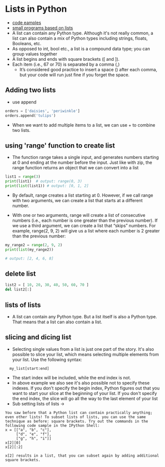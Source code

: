 
# Lists in Python


- [code eamples](https://github.com/nitops/python-practice/tree/main/1_basic_pyhon/3_lists)
- [small programs based on lists](https://github.com/nitops/python-practice/tree/main/2_python_examples/1_list_examples)
- A list can contain any Python type. Although it's not really common, a list can also contain a mix of Python types including strings, floats, Booleans, etc.
- As opposed to int, bool etc., a list is a compound data type; you can group values together
- A list begins and ends with square brackets ([ and ]).
- Each item (i.e., 67 or 70) is separated by a comma (,)
  - It’s considered good practice to insert a space () after each comma, but your code will run just fine if you forget the space.
  

## Adding two lists

- use append
```python
orders = ['daisies', 'periwinkle']
orders.append('tulips')
```

- When we want to add multiple items to a list, we can use + to combine two lists.

## using 'range' function to create list

- The function range takes a single input, and generates numbers starting at 0 and ending at the number before the input.
  Just like with zip, the range function returns an object that we can convert into a list

```python
list1 = range(3)
print(list1)  # output: range(0, 3)
print(list(list1)) # output: [0, 1, 2]
```
- By default, range creates a list starting at 0. However, if we call range with two arguments, we can create a list that starts at a different number.


- With one or two arguments, range will create a list of consecutive numbers (i.e., each number is one greater than the previous number). If we use a third argument, we can create a list that “skips” numbers. For example, range(2, 9, 2) will give us a list where each number is 2 greater than the previous number:

```python
my_range2 = range(2, 9, 2)
print(list(my_range2))

# output: [2, 4, 6, 8]
```

## delete list

```python
list2 = [ 10, 20, 30, 40, 50, 60, 70 ] 
del list2[:]
```

## lists of lists
- A list can contain any Python type. But a list itself is also a Python type. That means that a list can also contain a list.

## slicing and dicing list

- Selecting single values from a list is just one part of the story. It's also possible to slice your list, which means selecting multiple elements from your list. Use the following syntax:

```
  my_list[start:end]
```
- The start index will be included, while the end index is not.
- In above example we also see it's also possible not to specify these indexes. If you don't specify the begin index, Python figures out that you want to start your slice at the beginning of your list. If you don't specify the end index, the slice will go all the way to the last element of your list
- Sub setting lists of lists -> 
```text
You saw before that a Python list can contain practically anything; even other lists! To subset lists of lists, you can use the same technique as before: square brackets. Try out the commands in the following code sample in the IPython Shell:
x = [["a", "b", "c"],
     ["d", "e", "f"],
     ["g", "h", "i"]]
x[2][0]
x[2][:2]

x[2] results in a list, that you can subset again by adding additional square brackets.
```
